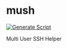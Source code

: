 # mush
[![Generate Script](https://github.com/Parsa2820/mush/actions/workflows/generate-script.yml/badge.svg)](https://github.com/Parsa2820/mush/actions/workflows/generate-script.yml)

Multi User SSH Helper
